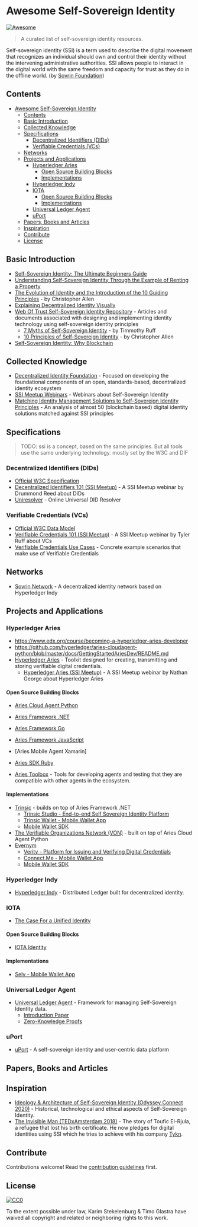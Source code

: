 # Awesome Self-Sovereign Identity

[![Awesome](https://awesome.re/badge.svg)](https://awesome.re)

> A curated list of self-sovereign identity resources.

Self-sovereign identity (SSI) is a term used to describe the digital movement that recognizes an individual should own and control their identity without the intervening administrative authorities. SSI allows people to interact in the digital world with the same freedom and capacity for trust as they do in the offline world. (by [Sovrin Foundation](https://sovrin.org/faq/what-is-self-sovereign-identity))

## Contents


- [Awesome Self-Sovereign Identity](#awesome-self-sovereign-identity)
  - [Contents](#contents)
  - [Basic Introduction](#basic-introduction)
  - [Collected Knowledge](#collected-knowledge)
  - [Specifications](#specifications)
    - [Decentralized Identifiers (DIDs)](#decentralized-identifiers-dids)
    - [Verifiable Credentials (VCs)](#verifiable-credentials-vcs)
  - [Networks](#networks)
  - [Projects and Applications](#projects-and-applications)
    - [Hyperledger Aries](#hyperledger-aries)
      - [Open Source Building Blocks](#open-source-building-blocks)
      - [Implementations](#implementations)
    - [Hyperledger Indy](#hyperledger-indy)
    - [IOTA](#iota)
      - [Open Source Building Blocks](#open-source-building-blocks-1)
      - [Implementations](#implementations-1)
    - [Universal Ledger Agent](#universal-ledger-agent)
    - [uPort](#uport)
  - [Papers, Books and Articles](#papers-books-and-articles)
  - [Inspiration](#inspiration)
  - [Contribute](#contribute)
  - [License](#license)

## Basic Introduction

- [Self-Sovereign Identity: The Ultimate Beginners Guide](https://tykn.tech/self-sovereign-identity/)
- [Understanding Self-Sovereign Identity Through the Example of Renting a Property](https://www.youtube.com/watch?v=81GkdBRmsbE)
- [The Evolution of Identity and the Introduction of the 10 Guiding Principles](http://www.lifewithalacrity.com/2016/04/the-path-to-self-soverereign-identity.html) - by Christopher Allen
- [Explaining Decentralized Identity Visually](https://www.youtube.com/watch?v=Ew-_F-OtDFI)
- [Web Of Trust Self-Sovereign Identity Repository](https://github.com/WebOfTrustInfo/self-sovereign-identity) - Articles and documents associated with designing and implementing identity technology using self-sovereign identity principles
  - [7 Myths of Self-Sovereign Identity](https://github.com/WebOfTrustInfo/self-sovereign-identity/blob/master/7-myths-of-self-sovereign-identity.md) - by Timmothy Ruff
  - [10 Principles of Self-Sovereign Identity](https://github.com/WebOfTrustInfo/self-sovereign-identity/blob/master/self-sovereign-identity-principles.md) - by Christopher Allen
- [Self-Sovereign Identity: Why Blockchain](https://www.ibm.com/blogs/blockchain/2018/06/self-sovereign-identity-why-blockchain/#:~:text=The%20SSI%20movement%20uses%20a,was%20not%20possible%20using%20PKI.)

## Collected Knowledge

- [Decentralized Identity Foundation](https://identity.foundation) - Focused on developing the foundational components of an open, standards-based, decentralized identity ecosystem
- [SSI Meetup Webinars](https://ssimeetup.org/blog) - Webinars about Self-Sovereign Identity
- [Matching Identity Management Solutions to Self-Sovereign Identity Principles](https://www.slideshare.net/TommyKoens/matching-identity-management-solutions-to-selfsovereign-identity-principles/1) - An analysis of almost 50 (blockchain based) digital identity solutions matched against SSI principles

## Specifications

> TODO: ssi is a concept, based on the same principles. But all tools use the same underlying technology. mostly set by the W3C and DIF

### Decentralized Identifiers (DIDs)

- [Official W3C Specification](https://w3c-ccg.github.io/did-spec/)
- [Decentralized Identifiers 101 (SSI Meetup)](https://ssimeetup.org/decentralized-identifiers-did-fundamental-block-self-sovereign-identity-drummond-reed-webinar-2/) - A SSI Meetup webinar by Drummond Reed about DIDs
- [Uniresolver](https://uniresolver.io/) - Online Universal DID Resolver

### Verifiable Credentials (VCs)

- [Official W3C Data Model](https://www.w3.org/TR/vc-data-model/)
- [Verifiable Credentials 101 (SSI Meetup)](https://ssimeetup.org/verifiable-credentials-101-ssi-tyler-ruff-webinar-11/) - A SSI Meetup webinar by Tyler Ruff about VCs
- [Verifiable Credentials Use Cases](https://www.w3.org/TR/vc-use-cases/) - Concrete example scenarios that make use of Verifiable Credentials

## Networks

- [Sovrin Network](https://sovrin.org/) - A decentralized identity network based on Hyperledger Indy

## Projects and Applications

### Hyperledger Aries

- https://www.edx.org/course/becoming-a-hyperledger-aries-developer
- https://github.com/hyperledger/aries-cloudagent-python/blob/master/docs/GettingStartedAriesDev/README.md
- [Hyperledger Aries](https://github.com/hyperledger/aries) - Toolkit designed for creating, transmitting and storing verifiable digital credentials.
  - [Hyperledger Aries (SSI Meetup)](https://ssimeetup.org/hyperledger-aries-open-source-interoperable-identity-solutions-nathan-george-webinar-30/) - A SSI Meetup webinar by Nathan George about Hyperledger Aries

#### Open Source Building Blocks

- [Aries Cloud Agent Python](https://github.com/hyperledger/aries-cloudagent-python)
- [Aries Framework .NET](https://github.com/hyperledger/aries-framework-dotnet)
- [Aries Framework Go](https://github.com/hyperledger/aries-framework-go)
- [Aries Framework JavaScript](https://github.com/hyperledger/aries-framework-javascript)
- [Aries Mobile Agent Xamarin]
- [Aries SDK Ruby](https://github.com/hyperledger/aries-sdk-ruby)

- [Aries Toolbox](https://github.com/hyperledger/aries-toolbox) - Tools for developing agents and testing that they are compatible with other agents in the ecosystem.

#### Implementations

- [Trinsic](https://trinsic.id/) - builds on top of Aries Framework .NET
  - [Trinsic Studio - End-to-end Self Sovereign Identity Platform](https://trinsic.id/trinsic-studio/)
  - [Trinsic Wallet - Mobile Wallet App](https://trinsic.id/trinsic-wallet/)
  - [Mobile Wallet SDK](https://trinsic.id/mobile-wallet-sdk/)
- [The Verifiable Organizations Network (VON)](https://github.com/bcgov/von) - built on top of Aries Cloud Agent Python
- [Evernym](https://www.evernym.com/)
  - [Verity - Platform for Issuing and Verifying Digital Credentials](https://www.evernym.com/products/)
  - [Connect.Me - Mobile Wallet App](https://www.evernym.com/products/)
  - [Mobile Wallet SDK](https://www.evernym.com/products/)

### Hyperledger Indy

- [Hyperledger Indy](https://www.hyperledger.org/projects/hyperledger-indy) - Distributed Ledger built for decentralized identity.

### IOTA

- [The Case For a Unified Identity](https://files.iota.org/comms/IOTA_The_Case_for_a_Unified_Identity.pdf)

#### Open Source Building Blocks
- [IOTA Identity](https://github.com/iotaledger/identity.rs)

#### Implementations
- [Selv - Mobile Wallet App](https://selv.iota.org/demo/app)

### Universal Ledger Agent

- [Universal Ledger Agent](https://github.com/rabobank-blockchain/universal-ledger-agent) - Framework for managing Self-Sovereign Identity data.
  - [Introduction Paper](https://github.com/WebOfTrustInfo/rwot8-barcelona/blob/master/topics-and-advance-readings/universal-ledger-agent.md)
  - [Zero-Knowledge Proofs](https://github.com/WebOfTrustInfo/rwot9-prague/blob/master/topics-and-advance-readings/zero-knowledge-proofs-and-vc-in-social-housing.md)

### uPort

- [uPort](https://www.uport.me/) - A self-sovereign identity and user-centric data platform



## Papers, Books and Articles

## Inspiration

- [Ideology & Architecture of Self-Sovereign Identity (Odyssey Connect 2020)](https://youtu.be/JzM_Brpk95E) -  Historical, technological and ethical aspects of Self-Sovereign Identity.
- [The Invisible Man (TEDxAmsterdam 2018)](https://www.youtube.com/watch?v=6OfcbgcxGNM) - The story of Toufic El-Rjula, a refugee that lost his birth certificate. He now pledges for digital identities using SSI which he tries to achieve with his company [Tykn](https://tykn.tech).


## Contribute

Contributions welcome! Read the [contribution guidelines](contributing.md) first.

## License

[![CC0](https://mirrors.creativecommons.org/presskit/buttons/88x31/svg/cc-zero.svg)](https://creativecommons.org/publicdomain/zero/1.0)

To the extent possible under law, Karim Stekelenburg &amp; Timo Glastra have waived all copyright and
related or neighboring rights to this work.
